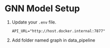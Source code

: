 # GNN Model Setup

1. Update your `.env` file.

    ```plaintext
    API_URL="http://host.docker.internal:7877"
    ```

2. Add folder named graph in data_pipeline
